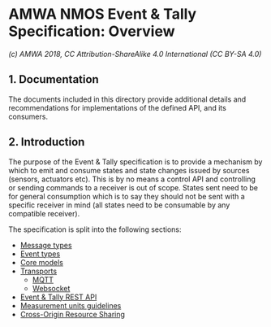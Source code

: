 # AMWA NMOS Event & Tally Specification: Overview

_(c) AMWA 2018, CC Attribution-ShareAlike 4.0 International (CC BY-SA 4.0)_

## 1. Documentation

The documents included in this directory provide additional details and recommendations for implementations of the defined API, and its consumers.

## 2. Introduction

The purpose of the Event & Tally specification is to provide a mechanism by which to emit and consume states and state changes issued by sources (sensors, actuators etc). This is by no means a control API and controlling or sending commands to a receiver is out of scope. States sent need to be for general consumption which is to say they should not be sent with a specific receiver in mind (all states need to be consumable by any compatible receiver).

The specification is split into the following sections:

* [Message types](2.0.%20Message%20types.md)
* [Event types](3.0.%20Event%20types.md)
* [Core models](4.0.%20Core_models.md)
* [Transports](5.0.%20Transports.md)
  * [MQTT](5.1.%20Transport%20-%20MQTT.md)
  * [Websocket](5.2.%20Transport%20-%20Websocket.md)  
* [Event & Tally REST API](6.0.%20Event%20and%20tally%20rest%20api.md)
* [Measurement units guidelines](7.0.%20Measurement%20units%20guidelines.md)
* [Cross-Origin Resource Sharing](8.0.%20Cross-Origin%20Resource%20Sharing.md)